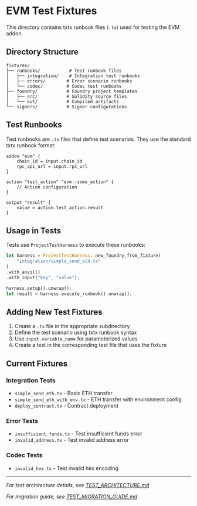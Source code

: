 # EVM Test Fixtures

This directory contains txtx runbook files (`.tx`) used for testing the EVM addon.

## Directory Structure

```
fixtures/
├── runbooks/           # Test runbook files
│   ├── integration/    # Integration test runbooks
│   ├── errors/        # Error scenario runbooks
│   └── codec/         # Codec test runbooks
├── foundry/           # Foundry project templates
│   ├── src/           # Solidity source files
│   └── out/           # Compiled artifacts
└── signers/           # Signer configurations
```

## Test Runbooks

Test runbooks are `.tx` files that define test scenarios. They use the standard txtx runbook format:

```hcl
addon "evm" {
    chain_id = input.chain_id
    rpc_api_url = input.rpc_url
}

action "test_action" "evm::some_action" {
    // Action configuration
}

output "result" {
    value = action.test_action.result
}
```

## Usage in Tests

Tests use `ProjectTestHarness` to execute these runbooks:

```rust
let harness = ProjectTestHarness::new_foundry_from_fixture(
    "integration/simple_send_eth.tx"
)
.with_anvil()
.with_input("key", "value");

harness.setup().unwrap();
let result = harness.execute_runbook().unwrap();
```

## Adding New Test Fixtures

1. Create a `.tx` file in the appropriate subdirectory
2. Define the test scenario using txtx runbook syntax
3. Use `input.variable_name` for parameterized values
4. Create a test in the corresponding test file that uses the fixture

## Current Fixtures

### Integration Tests
- `simple_send_eth.tx` - Basic ETH transfer
- `simple_send_eth_with_env.tx` - ETH transfer with environment config
- `deploy_contract.tx` - Contract deployment

### Error Tests
- `insufficient_funds.tx` - Test insufficient funds error
- `invalid_address.tx` - Test invalid address error

### Codec Tests
- `invalid_hex.tx` - Test invalid hex encoding

---

_For test architecture details, see [TEST_ARCHITECTURE.md](../../../TEST_ARCHITECTURE.md)_

_For migration guide, see [TEST_MIGRATION_GUIDE.md](../../../TEST_MIGRATION_GUIDE.md)_